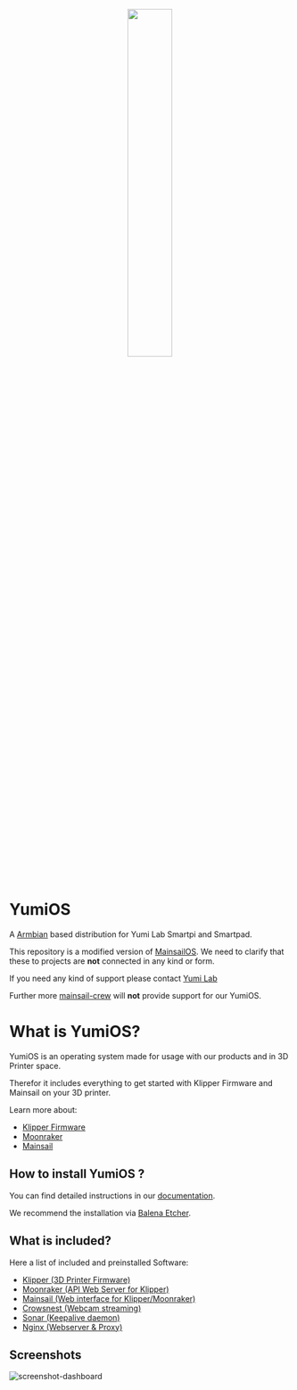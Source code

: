 <p align="center">
<img src=".github/sdcard-logo.png" style="width:40%" >
</p>

# YumiOS

A [Armbian](https://www.armbian.com) based distribution for Yumi Lab Smartpi and Smartpad.

This repository is a modified version of [MainsailOS](https://github.com/mainsail-crew/MainsailOS).
We need to clarify that these to projects are **not** connected in any kind or form.

If you need any kind of support please contact [Yumi Lab](https://wiki.yumi-lab.com)

Further more [mainsail-crew](https://github.com/mainsail-crew) will **not** provide support for our YumiOS.

# What is YumiOS?

YumiOS is an operating system made for usage with our products and in 3D Printer space.

Therefor it includes everything to get started with Klipper Firmware and Mainsail on your 3D printer.

Learn more about:

-   [Klipper Firmware](https://www.klipper3d.org/)
-   [Moonraker](https://moonraker.readthedocs.io/en/latest/)
-   [Mainsail](https://docs.mainsail.xyz/)

## How to install YumiOS ?

You can find detailed instructions in our [documentation](https://wiki.yumi-lab.com/).

We recommend the installation via [Balena Etcher](https://etcher.balena.io/).

## What is included?

Here a list of included and preinstalled Software:

-   [Klipper (3D Printer Firmware)](https://github.com/Klipper3d/klipper)
-   [Moonraker (API Web Server for Klipper)](https://github.com/Arksine/moonraker)
-   [Mainsail (Web interface for Klipper/Moonraker)](https://github.com/mainsail-crew/mainsail)
-   [Crowsnest (Webcam streaming)](https://github.com/mainsail-crew/crowsnest)
-   [Sonar (Keepalive daemon)](https://github.com/mainsail-crew/sonar)
-   [Nginx (Webserver & Proxy)](https://nginx.org/en/)

## Screenshots

![screenshot-dashboard](https://github.com/mainsail-crew/docs/raw/master/assets/img/screenshot.png)

